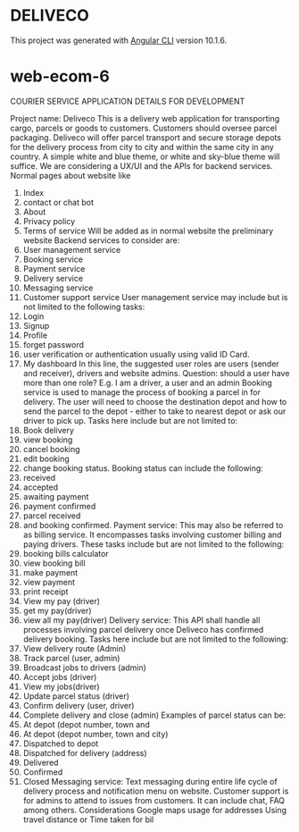 # DELIVECO

This project was generated with [Angular CLI](https://github.com/angular/angular-cli) version 10.1.6.

# web-ecom-6
COURIER SERVICE APPLICATION DETAILS FOR DEVELOPMENT

Project name: Deliveco
This is a delivery web application for transporting cargo, parcels or goods to
customers. Customers should oversee parcel packaging. Deliveco will offer
parcel transport and secure storage depots for the delivery process from city to
city and within the same city in any country.
A simple white and blue theme, or white and sky-blue theme will suffice.
We are considering a UX/UI and the APIs for backend services. Normal pages
about website like
1. Index
2. contact or chat bot
3. About
4. Privacy policy
5. Terms of service
Will be added as in normal website the preliminary website
Backend services to consider are:
1. User management service
2. Booking service
3. Payment service
4. Delivery service
5. Messaging service
6. Customer support service
User management service may include but is not limited to the following tasks:
1. Login
2. Signup
3. Profile
4. forget password
5. user verification or authentication usually using valid ID Card.
6. My dashboard
In this line, the suggested user roles are users (sender and receiver), drivers and
website admins.
Question: should a user have more than one role? E.g. I am a driver, a user and
an admin
Booking service is used to manage the process of booking a parcel in for delivery.
The user will need to choose the destination depot and how to send the parcel to
the depot - either to take to nearest depot or ask our driver to pick up. Tasks here
include but are not limited to:
1. Book delivery
2. view booking
3. cancel booking
4. edit booking
5. change booking status.
Booking status can include the following:
1. received
2. accepted
3. awaiting payment
4. payment confirmed
5. parcel received
6. and booking confirmed.
Payment service: This may also be referred to as billing service. It encompasses
tasks involving customer billing and paying drivers. These tasks include but are
not limited to the following:
1. booking bills calculator
2. view booking bill
3. make payment
4. view payment
5. print receipt
6. View my pay (driver)
7. get my pay(driver)
8. view all my pay(driver)
Delivery service: This API shall handle all processes involving parcel delivery
once Deliveco has confirmed delivery booking. Tasks here include but are not
limited to the following:
1. View delivery route (Admin)
2. Track parcel (user, admin)
3. Broadcast jobs to drivers (admin)
4. Accept jobs (driver)
5. View my jobs(driver)
6. Update parcel status (driver)
7. Confirm delivery (user, driver)
8. Complete delivery and close (admin)
Examples of parcel status can be:
1. At depot (depot number, town and
1. At depot (depot number, town and city)
2. Dispatched to depot
3. Dispatched for delivery (address)
4. Delivered
5. Confirmed
6. Closed
Messaging service: Text messaging during entire life cycle of delivery process
and notification menu on website.
Customer support is for admins to attend to issues from customers. It can
include chat, FAQ among others.
Considerations
Google maps usage for addresses
Using travel distance or Time taken for bil


